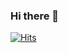 ### Hi there 👋
[![Hits](https://hits.seeyoufarm.com/api/count/incr/badge.svg?url=https%3A%2F%2Fgithub.com%2FJake-huen&count_bg=%2379C83D&title_bg=%23555555&icon=hey.svg&icon_color=%23E7E7E7&title=hits&edge_flat=false)](https://hits.seeyoufarm.com)
